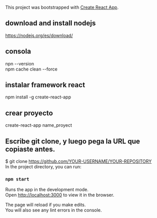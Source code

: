 This project was bootstrapped with [Create React App](https://github.com/facebook/create-react-app).
## download and install nodejs
https://nodejs.org/es/download/

## consola 
npn --version<br />
npm cache clean --force

## instalar framework react
npm install -g create-react-app

## crear proyecto 
create-react-app name_proyect <br />

## Escribe git clone, y luego pega la URL que copiaste antes.<br />
$ git clone https://github.com/YOUR-USERNAME/YOUR-REPOSITORY<br />
In the project directory, you can run:

### `npm start`

Runs the app in the development mode.<br />
Open [http://localhost:3000](http://localhost:3000) to view it in the browser.

The page will reload if you make edits.<br />
You will also see any lint errors in the console.

